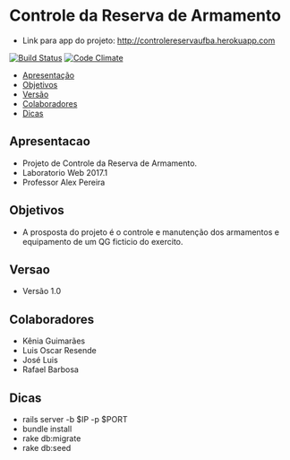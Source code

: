 # Controle da Reserva de Armamento

- Link para app do projeto: http://controlereservaufba.herokuapp.com

[![Build Status](https://travis-ci.org/controlereservaufba/controlereservaufba.svg?branch=master)](https://travis-ci.org/controlereservaufba/controlereservaufba)
[![Code Climate](https://codeclimate.com/github/codeclimate/codeclimate/badges/gpa.svg)](https://codeclimate.com/github/codeclimate/codeclimate)

 - [Apresentação](#apresentacao)
 - [Objetivos](#objetivos)
 - [Versão](#versao)
 - [Colaboradores](#colaboradores)
 - [Dicas](#dicas)
 
## Apresentacao 
- Projeto de Controle da Reserva de Armamento.
- Laboratorio Web 2017.1 
- Professor Alex Pereira

## Objetivos
- A prosposta do projeto é o controle e manutenção dos armamentos e equipamento de um QG ficticio do exercito.

## Versao
- Versão 1.0

## Colaboradores 
 - Kênia Guimarães
 - Luis Oscar Resende
 - José Luis
 - Rafael Barbosa
 
## Dicas
 - rails server -b $IP -p $PORT
 - bundle install
 - rake db:migrate
 - rake db:seed

